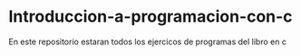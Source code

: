 # Introduccion-a-programacion-con-c
En este repositorio estaran todos los ejercicos de programas del libro en c
